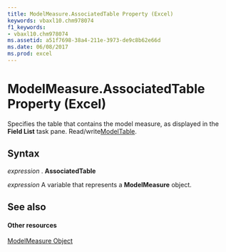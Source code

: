 ```yaml
---
title: ModelMeasure.AssociatedTable Property (Excel)
keywords: vbaxl10.chm978074
f1_keywords:
- vbaxl10.chm978074
ms.assetid: a51f7698-38a4-211e-3973-de9c8b62e66d
ms.date: 06/08/2017
ms.prod: excel
---
```



# ModelMeasure.AssociatedTable Property (Excel)

Specifies the table that contains the model measure, as displayed in the  **Field List** task pane. Read/write[ModelTable](modeltable-object-excel.md).


## Syntax

 _expression_ . **AssociatedTable**

 _expression_ A variable that represents a **ModelMeasure** object.


## See also


#### Other resources


[ModelMeasure Object](modelmeasure-object-excel.md)


